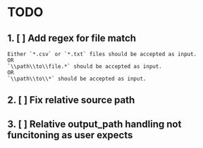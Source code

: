 # TODO

## 1. [ ] Add regex for file match

    Either `*.csv` or `*.txt` files should be accepted as input.
    OR
    `\\path\\to\\file.*` should be accepted as input.
    OR
    `\\path\\to\\*` should be accepted as input.

## 2. [ ] Fix relative source path

## 3. [ ] Relative output_path handling not funcitoning as user expects